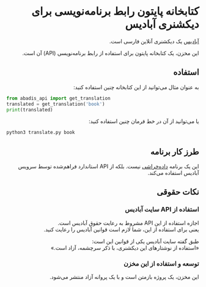 <div dir="rtl">

# کتابخانه پایتون رابط برنامه‌نویسی برای دیکشنری آبادیس


[آبادیس](https://abadis.ir/) یک دیکشنری آنلاین فارسی است.

این مخزن، یک کتابخانه پایتون برای استفاده از رابط برنامه‌نویسی (API) آن است.

## استفاده

به عنوان مثال می‌توانید از این کتابخانه چنین استفاده کنید:

<div dir="ltr">

```python
from abadis_api import get_translation
translated = get_translation('book')
print(translated)
```
</div>

یا می‌توانید از آن در خط فرمان چنین استفاده کنید:

<div dir="ltr">

```bash
python3 translate.py book
```
</div>

## طرز کار برنامه
این یک برنامه [داده‌خراشی](https://fa.wikipedia.org/wiki/تراش‌دادن_داده)
 نیست. بلکه از API استاندارد فراهم‌شده توسط سرویس آبادیس استفاده می‌کند.  

## نکات حقوقی

### استفاده از  API سایت آبادیس 
 اجازه استفاده از این API مشروط به رعایت حقوق آبادیس است.  
 یعنی برای استفاده از این، شما لازم است قوانین آبادیس را رعایت کنید.

 طبق گفته سایت آبادیس یکی از قوانین این است:  
 «استفاده از نوشتارهای این دیکشنری، با ذکر سرچشمه، آزاد است.»

### توسعه و استفاده از این مخزن
این مخزن، یک پروژه بازمتن است و با یک پروانه آزاد منتشر می‌شود.

</div>